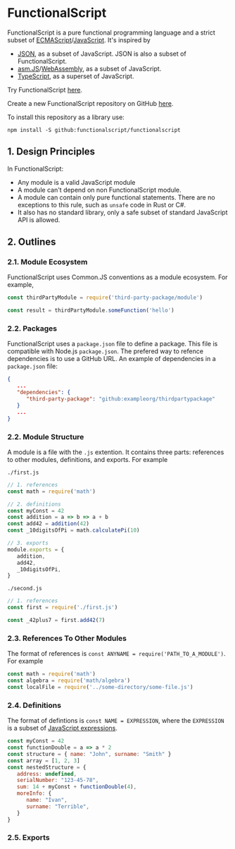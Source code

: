 # FunctionalScript

FunctionalScript is a pure functional programming language and a strict subset of 
[ECMAScript](https://en.wikipedia.org/wiki/ECMAScript)/[JavaScript](https://en.wikipedia.org/wiki/JavaScript). It's inspired by 

- [JSON](https://en.wikipedia.org/wiki/JSON), as a subset of JavaScript. JSON is also a subset of FunctionalScript.
- [asm.JS](https://en.wikipedia.org/wiki/Asm.js)/[WebAssembly](https://en.wikipedia.org/wiki/WebAssembly), as a subset of JavaScript.
- [TypeScript](https://en.wikipedia.org/wiki/TypeScript), as a superset of JavaScript.

Try FunctionalScript [here](https://functionalscript.com/).

Create a new FunctionalScript repository on GitHub [here](https://github.com/functionalscript/template/generate).

To install this repository as a library use:

```
npm install -S github:functionalscript/functionalscript
```

## 1. Design Principles

In FunctionalScript:

- Any module is a valid JavaScript module
- A module can't depend on non FunctionalScript module. 
- A module can contain only pure functional statements. There are no exceptions to this rule, such as `unsafe` code in Rust or C#.
- It also has no standard library, only a safe subset of standard JavaScript API is allowed.

## 2. Outlines

### 2.1. Module Ecosystem

FunctionalScript uses Common.JS conventions as a module ecosystem. For example,

```js
const thirdPartyModule = require('third-party-package/module')

const result = thirdPartyModule.someFunction('hello')
```

### 2.2. Packages

FunctionalScript uses a `package.json` file to define a package. This file is compatible with Node.js `package.json`. 
The prefered way to refence dependencies is to use a GitHub URL. An example of dependencies in a `package.json` file:

```json
{
   ...
   "dependencies": {
      "third-party-package": "github:exampleorg/thirdpartypackage"
   }
   ...
}
```

### 2.2. Module Structure

A module is a file with the `.js` extention. It contains three parts: references to other modules, definitions, and exports. For example

`./first.js`
```js
// 1. references
const math = require('math')

// 2. definitions
const myConst = 42
const addition = a => b => a + b
const add42 = addition(42)
const _10digitsOfPi = math.calculatePi(10)

// 3. exports
module.exports = {
   addition,
   add42,
   _10digitsOfPi,
}
```

`./second.js`
```js
// 1. references
const first = require('./first.js')

const _42plus7 = first.add42(7)
```

### 2.3. References To Other Modules

The format of references is `const ANYNAME = require('PATH_TO_A_MODULE')`. For example

```js
const math = require('math')
const algebra = require('math/algebra')
const localFile = require('../some-directory/some-file.js')
```

### 2.4. Definitions

The format of defintions is `const NAME = EXPRESSION`, where the `EXPRESSION` is a subset of [JavaScript expressions](https://developer.mozilla.org/en-US/docs/Web/JavaScript/Guide/Expressions_and_Operators).

```js
const myConst = 42
const functionDouble = a => a * 2
const structure = { name: "John", surname: "Smith" }
const array = [1, 2, 3]
const nestedStructure = { 
   address: undefined, 
   serialNumber: "123-45-78", 
   sum: 14 + myConst + functionDouble(4),
   moreInfo: { 
      name: "Ivan",
      surname: "Terrible",
   } 
}
```

### 2.5. Exports

